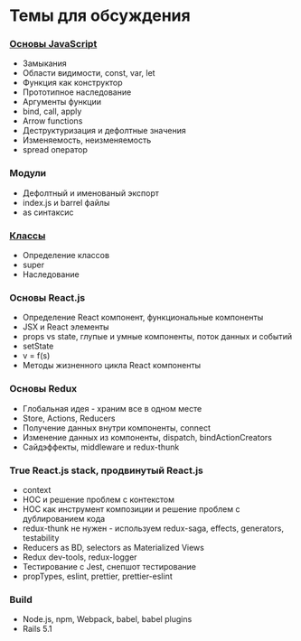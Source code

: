 # Темы для обсуждения


### [Основы JavaScript](basics/README.md)

* Замыкания
* Области видимости, const, var, let
* Функция как конструктор
* Прототипное наследование
* Аргументы функции
* bind, call, apply
* Arrow functions
* Деструктуризация и дефолтные значения
* Изменяемость, неизменяемость
* spread оператор


### Модули

* Дефолтный и именованый экспорт
* index.js и barrel файлы
* as синтаксис


### [Классы](classes/README.md)

* Определение классов
* super
* Наследование


### Основы React.js

* Определение React компонент, функциональные компоненты
* JSX и React элементы
* props vs state, глупые и умные компоненты, поток данных и событий
* setState
* v = f(s)
* Методы жизненного цикла React компоненты


### Основы Redux

* Глобальная идея - храним все в одном месте
* Store, Actions, Reducers
* Получение данных внутри компоненты, connect
* Изменение данных из компоненты, dispatch, bindActionCreators
* Сайдэффекты, middleware и redux-thunk


### True React.js stack, продвинутый React.js

* context
* HOC и решение проблем с контекстом
* HOC как инструмент композиции и решение проблем с дублированием кода
* redux-thunk не нужен - используем redux-saga, effects, generators,
  testability
* Reducers as BD, selectors as Materialized Views
* Redux dev-tools, redux-logger
* Тестирование с Jest, снепшот тестирование
* propTypes, eslint, prettier, prettier-eslint


### Build

* Node.js, npm, Webpack, babel, babel plugins
* Rails 5.1
